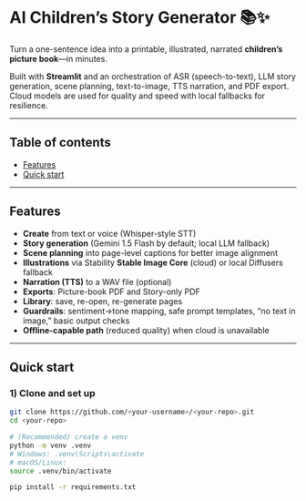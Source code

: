 # AI Children’s Story Generator 📚✨

Turn a one-sentence idea into a printable, illustrated, narrated **children’s picture book**—in minutes.

Built with **Streamlit** and an orchestration of ASR (speech-to-text), LLM story generation, scene planning, text-to-image, TTS narration, and PDF export. Cloud models are used for quality and speed with local fallbacks for resilience.

---

## Table of contents
- [Features](#features)
- [Quick start](#quick-start)

---

## Features

- **Create** from text or voice (Whisper-style STT)  
- **Story generation** (Gemini 1.5 Flash by default; local LLM fallback)  
- **Scene planning** into page-level captions for better image alignment  
- **Illustrations** via Stability **Stable Image Core** (cloud) or local Diffusers fallback  
- **Narration (TTS)** to a WAV file (optional)  
- **Exports**: Picture-book PDF and Story-only PDF  
- **Library**: save, re-open, re-generate pages  
- **Guardrails**: sentiment→tone mapping, safe prompt templates, “no text in image,” basic output checks  
- **Offline-capable path** (reduced quality) when cloud is unavailable

---

## Quick start

### 1) Clone and set up
```bash
git clone https://github.com/<your-username>/<your-repo>.git
cd <your-repo>

# (Recommended) create a venv
python -m venv .venv
# Windows: .venv\Scripts\activate
# macOS/Linux:
source .venv/bin/activate

pip install -r requirements.txt

